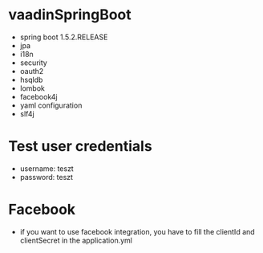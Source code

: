 # vaadinSpringBoot
- spring boot 1.5.2.RELEASE
- jpa
- i18n
- security
- oauth2
- hsqldb
- lombok
- facebook4j
- yaml configuration
- slf4j

# Test user credentials
- username: teszt
- password: teszt

# Facebook
- if you want to use facebook integration, you have to fill the clientId and clientSecret in the application.yml

